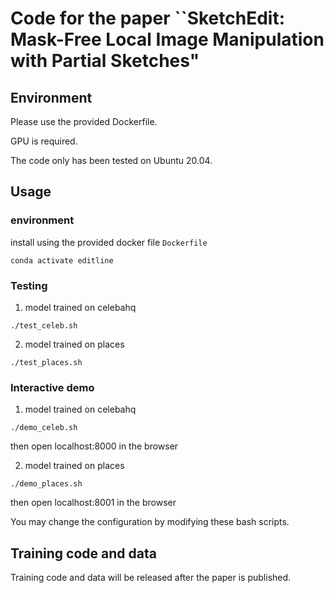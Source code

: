 # Code for the paper ``SketchEdit: Mask-Free Local Image Manipulation with Partial Sketches"

## Environment

Please use the provided Dockerfile. 

GPU is required. 

The code only has been tested on Ubuntu 20.04.

## Usage

### environment 

install using the provided docker file ```Dockerfile```

```
conda activate editline
```

### Testing

1. model trained on celebahq

```
./test_celeb.sh
```

2. model trained on places

```
./test_places.sh
```

### Interactive demo

1. model trained on celebahq

```
./demo_celeb.sh
```

then open localhost:8000 in the browser

2. model trained on places

```
./demo_places.sh
```

then open localhost:8001 in the browser


You may change the configuration by modifying these bash scripts. 

## Training code and data
Training code and data will be released after the paper is published. 
